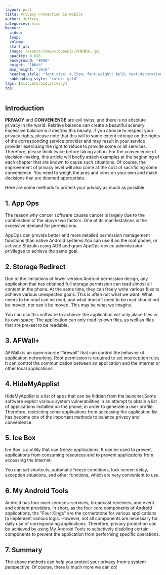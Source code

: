 ```yaml
---
layout: post
title: Privacy Protection in Mobile
author: Jeffrey
categories: misc
banner:
  video:
  loop: 
  volume: 
  start_at: 
  image: /assets/images/oppopic/开往春天.jpg
  opacity: 0.618
  background: "#000"
  height: "100vh"
  min_height: "38vh"
  heading_style: "font-size: 4.25em; font-weight: bold; text-decoration: underline"
  subheading_style: "color: gold"
tags: [misc,android,privacy]
top:
---
```



## Introduction
**PRIVACY** and **CONVENIENCE** are evil twins, and there is no absolute privacy in the world. Relative balance can create a beautiful scenery. Excessive balance will destroy this beauty. If you choose to respect your privacy rights, please note that this will to some extent infringe on the rights of the corresponding service provider and may result in your service provider exercising the right to refuse to provide some or all services. Therefore, please think twice before taking action. For the convenience of decision-making, this article will briefly attach examples at the beginning of each chapter that are known to cause such situations. Of course, the improvement of privacy level will also come at the cost of sacrificing some convenience. You need to weigh the pros and cons on your own and make decisions that are deemed appropriate.

Here are some methods to protect your privacy as much as possible:

## 1. App Ops 

The reason why cancer software causes cancer is largely due to the combination of the above two factors. One of its manifestations is the excessive demand for permissions.

AppOps can provide better and more detailed permission management functions than native Android systems.You can use it on the root phone, or activate Shizuku using ADB and grant AppOps device administrator privileges to achieve the same goal.

## 2. Storage Redirect

Due to the limitations of lower version Android permission design, any application that has obtained full storage permission can read almost all content in the phone. At the same time, they can freely write various files to achieve various unexpected goals. This is often not what we want. What needs to be read can be read, and what doesn't need to be read should not be moved, nor can it be moved. This may be what we imagine.


You can use this software to achieve: the application will only place files in its own space; The application can only read its own files, as well as files that are pre-set to be readable.

## 3. AFWall+ 
AFWall+is an open-source "firewall" that can control the behavior of application networking. Root permission is required to set interception rules. It can control the communication between an application and the Internet or other local applications.




## 4. HideMyApplist 

HideMyApplist is a list of apps that can be hidden from the launcher.Some software exploit various system vulnerabilities in an attempt to obtain a list of applications installed on the phone, in order to generate a user profile. Therefore, restricting some applications from accessing the application list has become one of the important methods to balance privacy and convenience.


## 5. Ice Box

Ice Box is a utility that can freeze applications. It can be used to prevent applications from consuming resources and to prevent applications from accessing the Internet.

You can set shortcuts, automatic freeze conditions, lock screen delay, exception situations, and other functions, which are very convenient to use.




## 6. My Android Tools


Android has four main services: services, broadcast receivers, and event and content providers. In short, as the four core components of Android applications, the "Four Kings" are the cornerstone for various applications to implement various logic. However, not all components are necessary for daily use of corresponding applications. Therefore, privacy protection can be achieved by using My Android Tools to selectively disabling certain components to prevent the application from performing specific operations.


## 7. Summary

The above methods can help you protect your privacy from a system perspective. Of course, there is much more we can do!